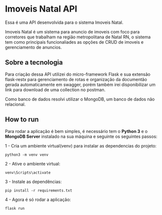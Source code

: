 # Imoveis Natal API

Essa é uma API desenvolvida para o sistema Imoveis Natal.

Imoveis Natal é um sistema para anuncio de imoveis com foco para corretores que trabalham na região metropolitana de Natal RN, o sistema tem como principais funcionaliades as opções de CRUD de imoveis e gerenciamento de anuncios.


## Sobre a tecnologia

Para criação dessa API utilizei do micro-framework Flask e sua extensão flask-restx para gerenciamento de rotas e organização da documentão gerada automaticamente em swagger, porém também irei disponibilizar um link para download de uma collection no postman.

Como banco de dados resolvi utilizar o MongoDB, um banco de dados não relacional.


## How to run

Para rodar a aplicação é bem simples, é necessário tem o **Python 3** e o **MongoDB Server** instalado na sua máquina e seguinte os seguintes passos:

1 - Cria um ambiente virtual(venv) para instalar as dependencias do projeto:

`python3 -m venv venv`

2 - Ative o ambiente virtual:

`venv\Scripts\activate`

3 - Instale as dependências:

`pip install -r requirements.txt`

4 - Agora é só rodar a aplicação:

`flask run`
